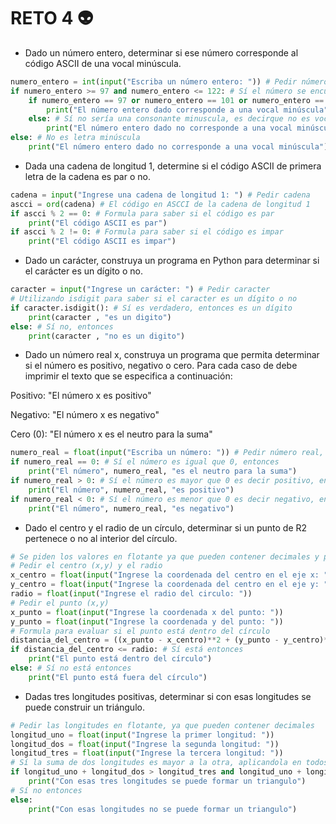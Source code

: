 # RETO 4 👽

+ Dado un número entero, determinar si ese número corresponde al código ASCII de una vocal minúscula.
```python
numero_entero = int(input("Escriba un número entero: ")) # Pedir número entero, por eso con int
if numero_entero >= 97 and numero_entero <= 122: # Sí el número se encuentra entre 97 y 122 es de letras minusculas
    if numero_entero == 97 or numero_entero == 101 or numero_entero == 105 or numero_entero == 111 or numero_entero == 117: # Sí el número es 97, 101, 105, 111 o 117 es una vocal minuscula, se utiliza or ya que puede ser cualquiera verdadera
        print("El número entero dado corresponde a una vocal minúscula")
    else: # Sí no sería una consonante minuscula, es decirque no es vocal minuscula
        print("El número entero dado no corresponde a una vocal minúscula")
else: # No es letra minúscula
    print("El número entero dado no corresponde a una vocal minúscula")
```

+ Dada una cadena de longitud 1, determine si el código ASCII de primera letra de la cadena es par o no.
```python
cadena = input("Ingrese una cadena de longitud 1: ") # Pedir cadena
ascci = ord(cadena) # El código en ASCCI de la cadena de longitud 1
if ascci % 2 == 0: # Formula para saber si el código es par
    print("El código ASCII es par")
if ascci % 2 != 0: # Formula para saber si el código es impar
    print("El código ASCII es impar")
```

+ Dado un carácter, construya un programa en Python para determinar si el carácter es un dígito o no.
```python
caracter = input("Ingrese un carácter: ") # Pedir caracter
# Utilizando isdigit para saber si el caracter es un dígito o no
if caracter.isdigit(): # Sí es verdadero, entonces es un dígito
    print(caracter , "es un digito")
else: # Sí no, entonces
    print(caracter , "no es un digito")
```

+ Dado un número real x, construya un programa que permita determinar si el número es positivo, negativo o cero. Para cada caso de debe imprimir el texto que se especifica a continuación:

Positivo: "El número x es positivo"

Negativo: "El número x es negativo"

Cero (0): "El número x es el neutro para la suma"
```python
numero_real = float(input("Escriba un número: ")) # Pedir número real, por eso con float
if numero_real == 0: # Sí el número es igual que 0, entonces
    print("El número", numero_real, "es el neutro para la suma")
if numero_real > 0: # Sí el número es mayor que 0 es decir positivo, entonces
    print("El número", numero_real, "es positivo")
if numero_real < 0: # Sí el número es menor que 0 es decir negativo, entonces
    print("El número", numero_real, "es negativo")
```

+ Dado el centro y el radio de un círculo, determinar si un punto de R2 pertenece o no al interior del círculo.
```python
# Se piden los valores en flotante ya que pueden contener decimales y pueden ser negativos
# Pedir el centro (x,y) y el radio
x_centro = float(input("Ingrese la coordenada del centro en el eje x: ")) 
y_centro = float(input("Ingrese la coordenada del centro en el eje y: ")) 
radio = float(input("Ingrese el radio del circulo: ")) 
# Pedir el punto (x,y)
x_punto = float(input("Ingrese la coordenada x del punto: ")) 
y_punto = float(input("Ingrese la coordenada y del punto: ")) 
# Formula para evaluar si el punto está dentro del círculo
distancia_del_centro = ((x_punto - x_centro)**2 + (y_punto - y_centro)**2)**0.5
if distancia_del_centro <= radio: # Sí está entonces
    print("El punto está dentro del círculo")
else: # Sí no está entonces
    print("El punto está fuera del círculo")
```

+ Dadas tres longitudes positivas, determinar si con esas longitudes se puede construir un triángulo.
```python
# Pedir las longitudes en flotante, ya que pueden contener decimales
longitud_uno = float(input("Ingrese la primer longitud: "))
longitud_dos = float(input("Ingrese la segunda longitud: "))
longitud_tres = float(input("Ingrese la tercera longitud: "))
# Sí la suma de dos longitudes es mayor a la otra, aplicandola en todos los casos, entonces es un tríangulo
if longitud_uno + longitud_dos > longitud_tres and longitud_uno + longitud_tres > longitud_dos and longitud_dos + longitud_tres > longitud_uno: # Con and ya que todas se deben cumplir
    print("Con esas tres longitudes se puede formar un triangulo")
# Sí no entonces
else: 
    print("Con esas longitudes no se puede formar un triangulo")
```
